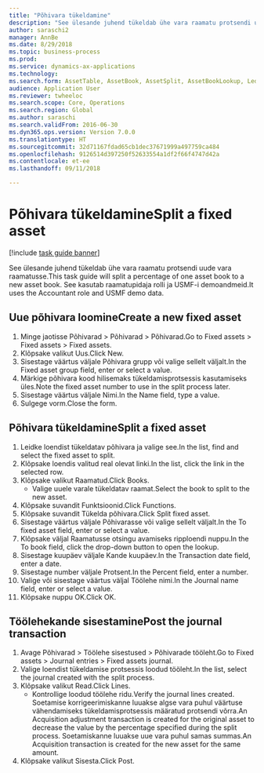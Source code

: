 ```yaml
--- 
title: "Põhivara tükeldamine"
description: "See ülesande juhend tükeldab ühe vara raamatu protsendi uude vara raamatusse."
author: saraschi2
manager: AnnBe
ms.date: 8/29/2018
ms.topic: business-process
ms.prod: 
ms.service: dynamics-ax-applications
ms.technology: 
ms.search.form: AssetTable, AssetBook, AssetSplit, AssetBookLookup, LedgerJournalTable, LedgerJournalTransAsset
audience: Application User
ms.reviewer: twheeloc
ms.search.scope: Core, Operations
ms.search.region: Global
ms.author: saraschi
ms.search.validFrom: 2016-06-30
ms.dyn365.ops.version: Version 7.0.0
ms.translationtype: HT
ms.sourcegitcommit: 32d71167fdad65cb1dec37671999a497759ca484
ms.openlocfilehash: 9126514d397250f52633554a1df2f66f4747d42a
ms.contentlocale: et-ee
ms.lasthandoff: 09/11/2018

---
```

# <a name="split-a-fixed-asset"></a><span data-ttu-id="3478b-103">Põhivara tükeldamine</span><span class="sxs-lookup"><span data-stu-id="3478b-103">Split a fixed asset</span></span>

[!include [task guide banner](../../includes/task-guide-banner.md)]

<span data-ttu-id="3478b-104">See ülesande juhend tükeldab ühe vara raamatu protsendi uude vara raamatusse.</span><span class="sxs-lookup"><span data-stu-id="3478b-104">This task guide will split a percentage of one asset book to a new asset book.</span></span>  <span data-ttu-id="3478b-105">See kasutab raamatupidaja rolli ja USMF-i demoandmeid.</span><span class="sxs-lookup"><span data-stu-id="3478b-105">It uses the Accountant role and USMF demo data.</span></span>


## <a name="create-a-new-fixed-asset"></a><span data-ttu-id="3478b-106">Uue põhivara loomine</span><span class="sxs-lookup"><span data-stu-id="3478b-106">Create a new fixed asset</span></span>
1. <span data-ttu-id="3478b-107">Minge jaotisse Põhivarad > Põhivarad > Põhivarad.</span><span class="sxs-lookup"><span data-stu-id="3478b-107">Go to Fixed assets > Fixed assets > Fixed assets.</span></span>
2. <span data-ttu-id="3478b-108">Klõpsake valikut Uus.</span><span class="sxs-lookup"><span data-stu-id="3478b-108">Click New.</span></span>
3. <span data-ttu-id="3478b-109">Sisestage väärtus väljale Põhivara grupp või valige sellelt väljalt.</span><span class="sxs-lookup"><span data-stu-id="3478b-109">In the Fixed asset group field, enter or select a value.</span></span>
4. <span data-ttu-id="3478b-110">Märkige põhivara kood hilisemaks tükeldamisprotsessis kasutamiseks üles.</span><span class="sxs-lookup"><span data-stu-id="3478b-110">Note the fixed asset number to use in the split process later.</span></span>
5. <span data-ttu-id="3478b-111">Sisestage väärtus väljale Nimi.</span><span class="sxs-lookup"><span data-stu-id="3478b-111">In the Name field, type a value.</span></span>
6. <span data-ttu-id="3478b-112">Sulgege vorm.</span><span class="sxs-lookup"><span data-stu-id="3478b-112">Close the form.</span></span>

## <a name="split-a-fixed-asset"></a><span data-ttu-id="3478b-113">Põhivara tükeldamine</span><span class="sxs-lookup"><span data-stu-id="3478b-113">Split a fixed asset</span></span>
1. <span data-ttu-id="3478b-114">Leidke loendist tükeldatav põhivara ja valige see.</span><span class="sxs-lookup"><span data-stu-id="3478b-114">In the list, find and select the fixed asset to split.</span></span>
2. <span data-ttu-id="3478b-115">Klõpsake loendis valitud real olevat linki.</span><span class="sxs-lookup"><span data-stu-id="3478b-115">In the list, click the link in the selected row.</span></span>
3. <span data-ttu-id="3478b-116">Klõpsake valikut Raamatud.</span><span class="sxs-lookup"><span data-stu-id="3478b-116">Click Books.</span></span>
    * <span data-ttu-id="3478b-117">Valige uuele varale tükeldatav raamat.</span><span class="sxs-lookup"><span data-stu-id="3478b-117">Select the book to split to the new asset.</span></span>  
4. <span data-ttu-id="3478b-118">Klõpsake suvandit Funktsioonid.</span><span class="sxs-lookup"><span data-stu-id="3478b-118">Click Functions.</span></span>
5. <span data-ttu-id="3478b-119">Klõpsake suvandit Tükelda põhivara.</span><span class="sxs-lookup"><span data-stu-id="3478b-119">Click Split fixed asset.</span></span>
6. <span data-ttu-id="3478b-120">Sisestage väärtus väljale Põhivarasse või valige sellelt väljalt.</span><span class="sxs-lookup"><span data-stu-id="3478b-120">In the To fixed asset field, enter or select a value.</span></span>
7. <span data-ttu-id="3478b-121">Klõpsake väljal Raamatusse otsingu avamiseks ripploendi nuppu.</span><span class="sxs-lookup"><span data-stu-id="3478b-121">In the To book field, click the drop-down button to open the lookup.</span></span>
8. <span data-ttu-id="3478b-122">Sisestage kuupäev väljale Kande kuupäev.</span><span class="sxs-lookup"><span data-stu-id="3478b-122">In the Transaction date field, enter a date.</span></span>
9. <span data-ttu-id="3478b-123">Sisestage number väljale Protsent.</span><span class="sxs-lookup"><span data-stu-id="3478b-123">In the Percent field, enter a number.</span></span>
10. <span data-ttu-id="3478b-124">Valige või sisestage väärtus väljal Töölehe nimi.</span><span class="sxs-lookup"><span data-stu-id="3478b-124">In the Journal name field, enter or select a value.</span></span>
11. <span data-ttu-id="3478b-125">Klõpsake nuppu OK.</span><span class="sxs-lookup"><span data-stu-id="3478b-125">Click OK.</span></span>

## <a name="post-the-journal-transaction"></a><span data-ttu-id="3478b-126">Töölehekande sisestamine</span><span class="sxs-lookup"><span data-stu-id="3478b-126">Post the journal transaction</span></span>
1. <span data-ttu-id="3478b-127">Avage Põhivarad > Töölehe sisestused > Põhivarade tööleht.</span><span class="sxs-lookup"><span data-stu-id="3478b-127">Go to Fixed assets > Journal entries > Fixed assets journal.</span></span>
2. <span data-ttu-id="3478b-128">Valige loendist tükeldamise protsessis loodud tööleht.</span><span class="sxs-lookup"><span data-stu-id="3478b-128">In the list, select the journal created with the split process.</span></span>
3. <span data-ttu-id="3478b-129">Klõpsake valikut Read.</span><span class="sxs-lookup"><span data-stu-id="3478b-129">Click Lines.</span></span>
    * <span data-ttu-id="3478b-130">Kontrollige loodud töölehe ridu.</span><span class="sxs-lookup"><span data-stu-id="3478b-130">Verify the journal lines created.</span></span>  <span data-ttu-id="3478b-131">Soetamise korrigeerimiskanne luuakse algse vara puhul väärtuse vähendamiseks tükeldamisprotsessis määratud protsendi võrra.</span><span class="sxs-lookup"><span data-stu-id="3478b-131">An Acquisition adjustment transaction is created for the original asset to decrease the value by the percentage specified during the split process.</span></span>  <span data-ttu-id="3478b-132">Soetamiskanne luuakse uue vara puhul samas summas.</span><span class="sxs-lookup"><span data-stu-id="3478b-132">An Acquisition transaction is created for the new asset for the same amount.</span></span>  
4. <span data-ttu-id="3478b-133">Klõpsake valikut Sisesta.</span><span class="sxs-lookup"><span data-stu-id="3478b-133">Click Post.</span></span>


